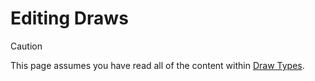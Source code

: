 # Editing Draws
> [!caution]
> This page assumes you have read all of the content within 
[Draw Types](https://github.com/HairyTofu/Splatoon/blob/8d9a34f15485eb2ded231f6233a24c648b58c05e/Presets/Draw%20Types.md).


